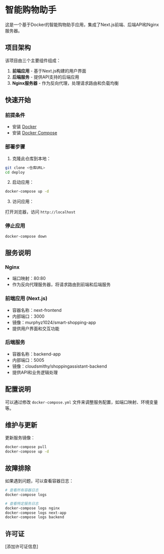 # 智能购物助手

这是一个基于Docker的智能购物助手应用，集成了Next.js前端、后端API和Nginx服务器。

## 项目架构

该项目由三个主要组件组成：

1. **前端应用** - 基于Next.js构建的用户界面
2. **后端服务** - 提供API支持的后端应用
3. **Nginx服务器** - 作为反向代理，处理请求路由和负载均衡

## 快速开始

### 前提条件

- 安装 [Docker](https://www.docker.com/get-started)
- 安装 [Docker Compose](https://docs.docker.com/compose/install/)

### 部署步骤

1. 克隆此仓库到本地：

```bash
git clone <仓库URL>
cd deploy
```

2. 启动应用：

```bash
docker-compose up -d
```

3. 访问应用：

打开浏览器，访问 `http://localhost`

### 停止应用

```bash
docker-compose down
```

## 服务说明

### Nginx

- 端口映射：80:80
- 作为反向代理服务器，将请求路由到前端和后端服务

### 前端应用 (Next.js)

- 容器名称：next-frontend
- 内部端口：3000
- 镜像：murphyz1024/smart-shopping-app
- 提供用户界面和交互功能

### 后端服务

- 容器名称：backend-app
- 内部端口：5005
- 镜像：cloudsmithy/shoppingassistant-backend
- 提供API和业务逻辑处理

## 配置说明

可以通过修改 `docker-compose.yml` 文件来调整服务配置，如端口映射、环境变量等。

## 维护与更新

更新服务镜像：

```bash
docker-compose pull
docker-compose up -d
```

## 故障排除

如果遇到问题，可以查看容器日志：

```bash
# 查看所有容器日志
docker-compose logs

# 查看特定服务日志
docker-compose logs nginx
docker-compose logs next-app
docker-compose logs backend
```

## 许可证

[添加许可证信息]